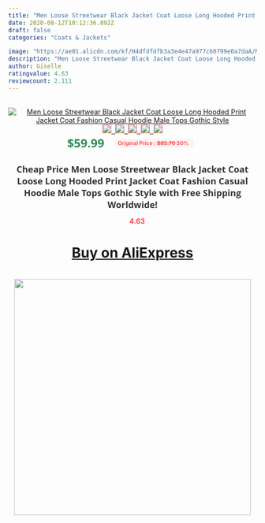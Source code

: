 ```yaml
---
title: "Men Loose Streetwear Black Jacket Coat Loose Long Hooded Print Jacket Coat Fashion Casual Hoodie Male Tops Gothic Style"
date: 2020-08-12T10:12:36.892Z
draft: false
categories: "Coats & Jackets"

image: "https://ae01.alicdn.com/kf/H4dfdfdfb3a3e4e47a977c60799e0a7daA/Men-Loose-Streetwear-Black-Jacket-Coat-Loose-Long-Hooded-Print-Jacket-Coat-Fashion-Casual-Hoodie-Male.png_220x220.png"
description: "Men Loose Streetwear Black Jacket Coat Loose Long Hooded Print Jacket Coat Fashion Casual Hoodie Male Tops Gothic Style"
author: Giselle
ratingvalue: 4.63
reviewcount: 2.111
---
```

<br>
<div style="text-align: center;">
<a href="https://s.click.aliexpress.com/e/_A5IvbJ" target="_blank" rel="nofollow noopener noreferrer"><img alt="Men Loose Streetwear Black Jacket Coat Loose Long Hooded Print Jacket Coat Fashion Casual Hoodie Male Tops Gothic Style" class="magnifier-image" src="https://ae01.alicdn.com/kf/H4dfdfdfb3a3e4e47a977c60799e0a7daA/Men-Loose-Streetwear-Black-Jacket-Coat-Loose-Long-Hooded-Print-Jacket-Coat-Fashion-Casual-Hoodie-Male.png_220x220.png_640x640.jpg">
<br>
<img style="border:1px solid salmon" src="https://ae01.alicdn.com/kf/H4dfdfdfb3a3e4e47a977c60799e0a7daA/Men-Loose-Streetwear-Black-Jacket-Coat-Loose-Long-Hooded-Print-Jacket-Coat-Fashion-Casual-Hoodie-Male.png_120x120.jpg">&nbsp;&nbsp;<img style="border:1px solid salmon" src="https://ae01.alicdn.com/kf/Hf1ec8a45b4204c5db949ba9bb4d225c6r/Men-Loose-Streetwear-Black-Jacket-Coat-Loose-Long-Hooded-Print-Jacket-Coat-Fashion-Casual-Hoodie-Male.jpg_120x120.jpg">&nbsp;&nbsp;<img style="border:1px solid salmon" src="https://ae01.alicdn.com/kf/Hc068d79e110f4f86a7c9bb22f53af0daW/Men-Loose-Streetwear-Black-Jacket-Coat-Loose-Long-Hooded-Print-Jacket-Coat-Fashion-Casual-Hoodie-Male.jpg_120x120.jpg">&nbsp;&nbsp;<img style="border:1px solid salmon" src="_120x120.jpg">&nbsp;&nbsp;<img style="border:1px solid salmon" src="https://ae01.alicdn.com/kf/H4f28ce65a9694cc1b2ff00d831d5dc41P/Men-Loose-Streetwear-Black-Jacket-Coat-Loose-Long-Hooded-Print-Jacket-Coat-Fashion-Casual-Hoodie-Male.jpg_120x120.jpg"></a></div><br0>
<div style="text-align: center;"><span style="background-color: white; border: 0px; box-sizing: border-box; color: seagreen; display: inline-block; font-family: &quot;open sans&quot; , &quot;arial&quot; , &quot;helvetica&quot; , sans-serif , &quot;heiti&quot;; font-size: 24px; font-stretch: inherit; font-weight: 700; line-height: inherit; margin: 0px 10px 0px 0px; padding: 0px; vertical-align: middle;">$59.99 </span>
<span style="background: rgb(255 , 241 , 241); border-radius: 3px; border: 0px; box-sizing: border-box; color: #ff4747; display: inline-block; font-family: inherit; font-size: 12px; font-stretch: inherit; font-style: inherit; font-variant: inherit; font-weight: 600; line-height: inherit; margin: 0px; padding: 2px 5px; transform: scale(0.9); vertical-align: middle;">Original Price : <b style="text-decoration: line-through;">$85.70 </b> 30%&nbsp;&nbsp;</span></div>
<h1 style="color: #333333; display: inline-block; font-family: &quot;open sans&quot; , &quot;arial&quot; , &quot;helvetica&quot; , sans-serif , &quot;heiti&quot;; font-size: 18px; font-stretch: inherit; font-weight: 700; text-align: center;">Cheap Price Men Loose Streetwear Black Jacket Coat Loose Long Hooded Print Jacket Coat Fashion Casual Hoodie Male Tops Gothic Style with Free Shipping Worldwide!</h1>
<div style="color: #ff4747; text-align: center;">
<img src="https://4.bp.blogspot.com/-M0ZcTcb-5uY/XleCXlxnR4I/AAAAAAAAAEc/OrjgMkXV1oMQFaCRZj5HQwOCBcu3w1FegCPcBGAYYCw/s1600/star.png" style="height: 15px;">&nbsp;<b>4.63</b></div>
<div class="button_cont" align="center"><a class="buynow_a" href="https://s.click.aliexpress.com/e/_A5IvbJ" target="_blank" rel="nofollow noopener noreferrer"><H1>Buy on AliExpress</H1></a></div><br>
<div class="separator" style="clear: both; text-align: center;">
<img src="https://lh3.googleusercontent.com/-pTy5HemUv9M/XlePHvY0dAI/AAAAAAAAAE4/0nX5iRUoIWY8eMW9Dpxeirr157OZliDIgCLcBGAsYHQ/s1600/badge.gif" width="480">
</div>
